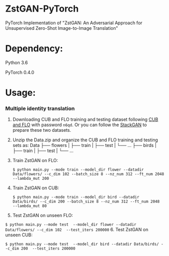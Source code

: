 # ZstGAN-PyTorch
PyTorch Implementation of "ZstGAN: An Adversarial Approach for Unsupervised Zero-Shot Image-to-Image Translation"

# Dependency:
Python 3.6

PyTorch 0.4.0

# Usage:
### Multiple identity translation
1. Downloading CUB and FLO training and testing dataset following [CUB and FLO](https://pan.baidu.com/s/1m4a4PFpjFNMNLIdE8TlYAQ) with password `n6qd`. Or you can follow the [StackGAN](https://github.com/hanzhanggit/StackGAN) to prepare these two datasets.

2. Unzip the Data.zip and organize the CUB and FLO training and testing sets as:
       Data
       ├── flowers
       |   ├── train
       |   ├── test
       |   └── ...
       ├── birds
       |   ├── train
       |   ├── test
       |   └── ...
    
3. Train ZstGAN on FLO:

   `$ python main.py --mode train --model_dir flower --datadir Data/flowers/ --c_dim 102 --batch_size 8 --nz_num 312 --ft_num 2048 --lambda_mut 200`
4. Train ZstGAN on CUB:

   `$ python main.py --mode train --model_dir bird --datadir Data/birds/ --c_dim 200 --batch_size 8 --nz_num 312 --ft_num 2048  --lambda_mut 80`
5. Test ZstGAN on unseen FLO: 

`$ python main.py --mode test  --model_dir flower --datadir Data/flowers/ --c_dim 102  --test_iters 200000`
6. Test ZstGAN on unseen CUB: 

`$ python main.py --mode test  --model_dir bird --datadir Data/birds/ --c_dim 200  --test_iters 200000`
